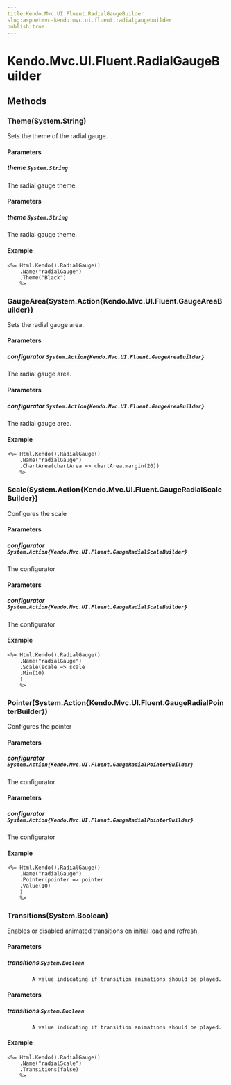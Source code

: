 ```yaml
---
title:Kendo.Mvc.UI.Fluent.RadialGaugeBuilder
slug:aspnetmvc-kendo.mvc.ui.fluent.radialgaugebuilder
publish:true
---
```


# Kendo.Mvc.UI.Fluent.RadialGaugeBuilder

## Methods

### Theme(System.String)
Sets the theme of the radial gauge.

#### Parameters

##### theme `System.String`
The radial gauge theme.

#### Parameters

##### theme `System.String`
The radial gauge theme.

#### Example
    <%= Html.Kendo().RadialGauge()
        .Name("radialGauge")
        .Theme("Black")
        %>

### GaugeArea(System.Action{Kendo.Mvc.UI.Fluent.GaugeAreaBuilder})
Sets the radial gauge area.

#### Parameters

##### configurator `System.Action{Kendo.Mvc.UI.Fluent.GaugeAreaBuilder}`
The radial gauge area.

#### Parameters

##### configurator `System.Action{Kendo.Mvc.UI.Fluent.GaugeAreaBuilder}`
The radial gauge area.

#### Example
    <%= Html.Kendo().RadialGauge()
        .Name("radialGauge")
        .ChartArea(chartArea => chartArea.margin(20))
        %>

### Scale(System.Action{Kendo.Mvc.UI.Fluent.GaugeRadialScaleBuilder})
Configures the scale

#### Parameters

##### configurator `System.Action{Kendo.Mvc.UI.Fluent.GaugeRadialScaleBuilder}`
The configurator

#### Parameters

##### configurator `System.Action{Kendo.Mvc.UI.Fluent.GaugeRadialScaleBuilder}`
The configurator

#### Example
    <%= Html.Kendo().RadialGauge()
        .Name("radialGauge")
        .Scale(scale => scale
        .Min(10)
        )
        %>

### Pointer(System.Action{Kendo.Mvc.UI.Fluent.GaugeRadialPointerBuilder})
Configures the pointer

#### Parameters

##### configurator `System.Action{Kendo.Mvc.UI.Fluent.GaugeRadialPointerBuilder}`
The configurator

#### Parameters

##### configurator `System.Action{Kendo.Mvc.UI.Fluent.GaugeRadialPointerBuilder}`
The configurator

#### Example
    <%= Html.Kendo().RadialGauge()
        .Name("radialGauge")
        .Pointer(pointer => pointer
        .Value(10)
        )
        %>

### Transitions(System.Boolean)
Enables or disabled animated transitions on initial load and refresh.

#### Parameters

##### transitions `System.Boolean`

            A value indicating if transition animations should be played.
            

#### Parameters

##### transitions `System.Boolean`

            A value indicating if transition animations should be played.
            

#### Example
    <%= Html.Kendo().RadialGauge()
        .Name("radialScale")
        .Transitions(false)
        %>